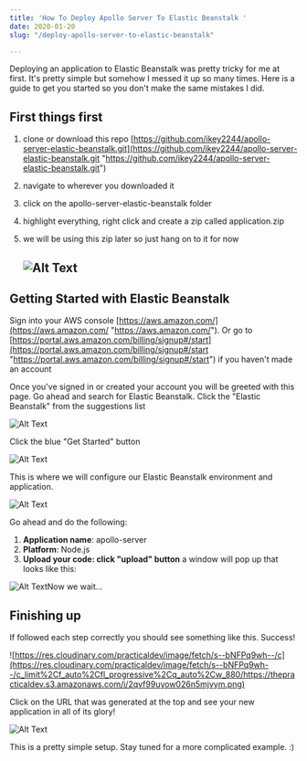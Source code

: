 ```yaml
---
title: 'How To Deploy Apollo Server To Elastic Beanstalk '
date: 2020-01-20
slug: "/deploy-apollo-server-to-elastic-beanstalk"

---
```

Deploying an application to Elastic Beanstalk was pretty tricky for me at first. It's pretty simple but somehow I messed it up so many times. Here is a guide to get you started so you don't make the same mistakes I did.

## First things first

1. clone or download this repo [https://github.com/ikey2244/apollo-server-elastic-beanstalk.git](https://github.com/ikey2244/apollo-server-elastic-beanstalk.git "https://github.com/ikey2244/apollo-server-elastic-beanstalk.git")
2. navigate to wherever you downloaded it
3. click on the apollo-server-elastic-beanstalk folder
4. highlight everything, right click and create a zip called application.zip
5. we will be using this zip later so just hang on to it for now

   ## ![Alt Text](https://res.cloudinary.com/practicaldev/image/fetch/s--cLHvFakr--/c_limit%2Cf_auto%2Cfl_progressive%2Cq_66%2Cw_880/https://thepracticaldev.s3.amazonaws.com/i/d1u3ler75cnz90g4haqx.gif)

## Getting Started with Elastic Beanstalk

Sign into your AWS console [https://aws.amazon.com/](https://aws.amazon.com/ "https://aws.amazon.com/"). Or go to [https://portal.aws.amazon.com/billing/signup#/start](https://portal.aws.amazon.com/billing/signup#/start "https://portal.aws.amazon.com/billing/signup#/start") if you haven't made an account

Once you've signed in or created your account you will be greeted with this page. Go ahead and search for Elastic Beanstalk. Click the "Elastic Beanstalk" from the suggestions list

![Alt Text](https://res.cloudinary.com/practicaldev/image/fetch/s--xaBVhNrN--/c_limit%2Cf_auto%2Cfl_progressive%2Cq_auto%2Cw_880/https://thepracticaldev.s3.amazonaws.com/i/ri8idymlymo3mumfyc94.png)

Click the blue "Get Started" button

![Alt Text](https://res.cloudinary.com/practicaldev/image/fetch/s--rhjsVaaA--/c_limit%2Cf_auto%2Cfl_progressive%2Cq_auto%2Cw_880/https://thepracticaldev.s3.amazonaws.com/i/y81g6zwqvzee0pkiouir.png)

This is where we will configure our Elastic Beanstalk environment and application.

![Alt Text](https://res.cloudinary.com/practicaldev/image/fetch/s--K1gy-Fcc--/c_limit%2Cf_auto%2Cfl_progressive%2Cq_auto%2Cw_880/https://thepracticaldev.s3.amazonaws.com/i/x1gv9raed1hg664yynwa.png)

Go ahead and do the following:

1. **Application name**: apollo-server
2. **Platform**: Node.js
3. **Upload your code: click "upload" button** a window will pop up that looks like this:

![Alt Text](https://res.cloudinary.com/practicaldev/image/fetch/s--aofe0gRE--/c_limit%2Cf_auto%2Cfl_progressive%2Cq_auto%2Cw_880/https://thepracticaldev.s3.amazonaws.com/i/xkyf090n95o2n1b4yyhn.png)Now we wait...

## Finishing up

If followed each step correctly you should see something like this. Success!

![https://res.cloudinary.com/practicaldev/image/fetch/s--bNFPq9wh--/c](https://res.cloudinary.com/practicaldev/image/fetch/s--bNFPq9wh--/c_limit%2Cf_auto%2Cfl_progressive%2Cq_auto%2Cw_880/https://thepracticaldev.s3.amazonaws.com/i/2qvf99uyow026n5mjvym.png)

Click on the URL that was generated at the top and see your new application in all of its glory!

![Alt Text](https://res.cloudinary.com/practicaldev/image/fetch/s--HKULeSzM--/c_limit%2Cf_auto%2Cfl_progressive%2Cq_auto%2Cw_880/https://thepracticaldev.s3.amazonaws.com/i/hmysdb2bascoll13k72i.png)

This is a pretty simple setup. Stay tuned for a more complicated example. :)
